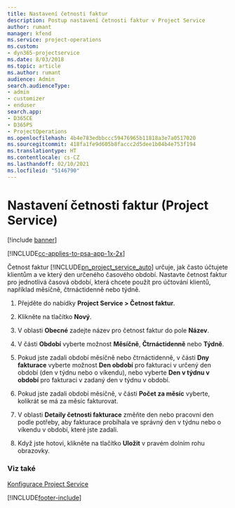 ```yaml
---
title: Nastavení četnosti faktur
description: Postup nastavení četnosti faktur v Project Service
author: rumant
manager: kfend
ms.service: project-operations
ms.custom:
- dyn365-projectservice
ms.date: 8/03/2018
ms.topic: article
ms.author: rumant
audience: Admin
search.audienceType:
- admin
- customizer
- enduser
search.app:
- D365CE
- D365PS
- ProjectOperations
ms.openlocfilehash: 4b4e783edbbccc59476965b11818a3e7a0517020
ms.sourcegitcommit: 418fa1fe9d605b8faccc2d5dee1b04b4e753f194
ms.translationtype: HT
ms.contentlocale: cs-CZ
ms.lasthandoff: 02/10/2021
ms.locfileid: "5146790"
---
```

# <a name="set-up-invoice-frequencies-project-service"></a>Nastavení četnosti faktur (Project Service)

[!include [banner](../includes/psa-now-project-operations.md)]

[!INCLUDE[cc-applies-to-psa-app-1x-2x](../includes/cc-applies-to-psa-app-1x-2x.md)]

Četnost faktur [!INCLUDE[pn_project_service_auto](../includes/pn-project-service-auto.md)] určuje, jak často účtujete klientům a ve který den určeného časového období. Nastavte četnost faktur pro jednotlivá časová období, která chcete použít pro účtování klientů, například měsíčně, čtrnáctidenně nebo týdně.  
  
1.  Přejděte do nabídky **Project Service > Četnost faktur**.  
  
2.  Klikněte na tlačítko **Nový**.  
  
3.  V oblasti **Obecné** zadejte název pro četnost faktur do pole **Název**.  
  
4.  V části **Období** vyberte možnost **Měsíčně**, **Čtrnáctidenně** nebo **Týdně**.  
  
5.  Pokud jste zadali období měsíčně nebo čtrnáctidenně, v části **Dny fakturace** vyberte možnost **Den období** pro fakturaci v určený den období (den v týdnu nebo o víkendu), nebo vyberte **Den v týdnu v období** pro fakturaci v zadaný den v týdnu v období.  
  
6.  Pokud jste zadali období měsíčně, v části **Počet za měsíc** vyberte, kolikrát se má za měsíc fakturovat.  
  
7.  V oblasti **Detaily četnosti fakturace** změňte den nebo pracovní den podle potřeby, aby fakturace probíhala ve správný den v týdnu nebo o víkendu v období, které jste zadali.  
  
8.  Když jste hotovi, klikněte na tlačítko **Uložit** v pravém dolním rohu obrazovky.  
  
### <a name="see-also"></a>Viz také  
 [Konfigurace Project Service](../psa/configure.md)


[!INCLUDE[footer-include](../includes/footer-banner.md)]
